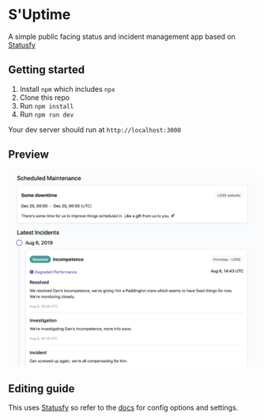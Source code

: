 # S'Uptime
A simple public facing status and incident management app based on [Statusfy][statusfy-docs]

## Getting started
1. Install `npm` which includes `npx`
1. Clone this repo
1. Run `npm install`
1. Run `npm run dev`


Your dev server should run at `http://localhost:3000`

## Preview

![Screenshot](theme/default/img/screenshot.png)

## Editing guide
This uses [Statusfy][statusfy-docs] so refer to the [docs][statusfy-docs] for config options and settings.

[statusfy-docs]: https://docs.statusfy.co/